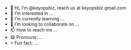 - 👋 Hi, I’m @keyopsbiz, reach us at keyopsbiz gmail.com
- 👀 I’m interested in ...
- 🌱 I’m currently learning ...
- 💞️ I’m looking to collaborate on ...
- 📫 How to reach me ...
- 😄 Pronouns: ...
- ⚡ Fun fact: ...

<!---
keyopsbiz/keyopsbiz is a ✨ special ✨ repository because its `README.md` (this file) appears on your GitHub profile.
You can click the Preview link to take a look at your changes.
--->
